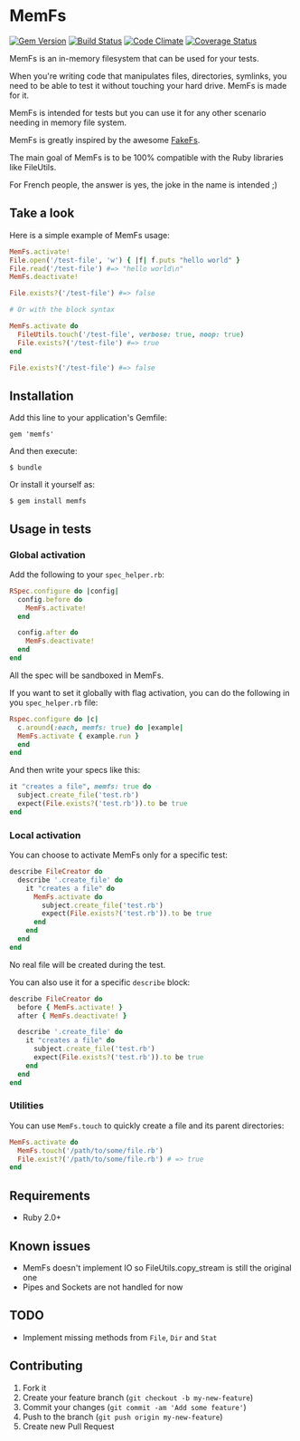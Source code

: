 # MemFs

[![Gem Version](https://badge.fury.io/rb/memfs.png)](http://badge.fury.io/rb/memfs)
[![Build Status](https://secure.travis-ci.org/simonc/memfs.png?branch=master)](http://travis-ci.org/simonc/memfs)
[![Code Climate](https://codeclimate.com/github/simonc/memfs.png)](https://codeclimate.com/github/simonc/memfs)
[![Coverage Status](https://coveralls.io/repos/simonc/memfs/badge.png?branch=master)](https://coveralls.io/r/simonc/memfs?branch=master)

MemFs is an in-memory filesystem that can be used for your tests.

When you're writing code that manipulates files, directories, symlinks, you need
to be able to test it without touching your hard drive. MemFs is made for it.

MemFs is intended for tests but you can use it for any other scenario needing in
memory file system.

MemFs is greatly inspired by the awesome
[FakeFs](https://github.com/defunkt/fakefs).

The main goal of MemFs is to be 100% compatible with the Ruby libraries like
FileUtils.

For French people, the answer is yes, the joke in the name is intended ;)

## Take a look

Here is a simple example of MemFs usage:

``` ruby
MemFs.activate!
File.open('/test-file', 'w') { |f| f.puts "hello world" }
File.read('/test-file') #=> "hello world\n"
MemFs.deactivate!

File.exists?('/test-file') #=> false

# Or with the block syntax

MemFs.activate do
  FileUtils.touch('/test-file', verbose: true, noop: true)
  File.exists?('/test-file') #=> true
end

File.exists?('/test-file') #=> false
```

## Installation

Add this line to your application's Gemfile:

    gem 'memfs'

And then execute:

    $ bundle

Or install it yourself as:

    $ gem install memfs

## Usage in tests

### Global activation

Add the following to your `spec_helper.rb`:

``` ruby
RSpec.configure do |config|
  config.before do
    MemFs.activate!
  end

  config.after do
    MemFs.deactivate!
  end
end
```

All the spec will be sandboxed in MemFs.

If you want to set it globally with flag activation, you can do the following in
you `spec_helper.rb` file:

``` ruby
Rspec.configure do |c|
  c.around(:each, memfs: true) do |example|
  MemFs.activate { example.run }
  end
end
```

And then write your specs like this:

``` ruby
it "creates a file", memfs: true do
  subject.create_file('test.rb')
  expect(File.exists?('test.rb')).to be true
end
```

### Local activation

You can choose to activate MemFs only for a specific test:

``` ruby
describe FileCreator do
  describe '.create_file' do
    it "creates a file" do
      MemFs.activate do
        subject.create_file('test.rb')
        expect(File.exists?('test.rb')).to be true
      end
    end
  end
end
```

No real file will be created during the test.

You can also use it for a specific `describe` block:

``` ruby
describe FileCreator do
  before { MemFs.activate! }
  after { MemFs.deactivate! }

  describe '.create_file' do
    it "creates a file" do
      subject.create_file('test.rb')
      expect(File.exists?('test.rb')).to be true
    end
  end
end
```

### Utilities

You can use `MemFs.touch` to quickly create a file and its parent directories:

``` ruby
MemFs.activate do
  MemFs.touch('/path/to/some/file.rb')
  File.exist?('/path/to/some/file.rb') # => true
end
```

## Requirements

* Ruby 2.0+

## Known issues

* MemFs doesn't implement IO so FileUtils.copy_stream is still the original one
* Pipes and Sockets are not handled for now

## TODO

* Implement missing methods from `File`, `Dir` and `Stat`

## Contributing

1. Fork it
2. Create your feature branch (`git checkout -b my-new-feature`)
3. Commit your changes (`git commit -am 'Add some feature'`)
4. Push to the branch (`git push origin my-new-feature`)
5. Create new Pull Request
